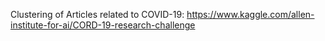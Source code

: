 Clustering of Articles related to COVID-19: https://www.kaggle.com/allen-institute-for-ai/CORD-19-research-challenge
